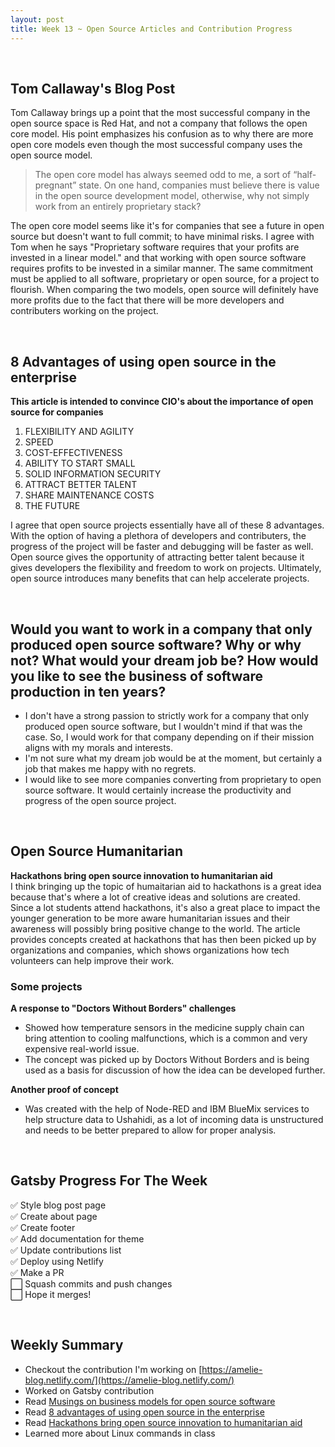 ```yaml
---
layout: post
title: Week 13 ~ Open Source Articles and Contribution Progress
---
```

<br>


## Tom Callaway's Blog Post 

Tom Callaway brings up a point that the most successful company in the open source space is Red Hat, and not a company that follows the open core model. His point emphasizes his confusion as to why there are more open core models even though the most successful company uses the open source model. 
> The open core model has always seemed odd to me, a sort of “half-pregnant” state. On one hand, companies must believe there is value in the open source development model, otherwise, why not simply work from an entirely proprietary stack?  

The open core model seems like it's for companies that see a future in open source but doesn't want to full commit; to have minimal risks. I agree with Tom when he says "Proprietary software requires that your profits are invested in a linear model." and that working with open source software requires profits to be invested in a similar manner. The same commitment must be applied to all software, proprietary or open source, for a project to flourish. When comparing the two models, open source will definitely have more profits due to the fact that there will be more developers and contributers working on the project. 

<br>


## 8 Advantages of using open source in the enterprise
**This article is intended to convince CIO's about the importance of open source for companies**
1. FLEXIBILITY AND AGILITY
2. SPEED
3. COST-EFFECTIVENESS
4. ABILITY TO START SMALL
5. SOLID INFORMATION SECURITY
6. ATTRACT BETTER TALENT
7. SHARE MAINTENANCE COSTS
8. THE FUTURE

I agree that open source projects essentially have all of these 8 advantages. With the option of having a plethora of developers and contributers, the progress of the project will be faster and debugging will be faster as well. Open source gives the opportunity of attracting better talent because it gives developers the flexibility and freedom to work on projects. Ultimately, open source introduces many benefits that can help accelerate projects. 

<br>

## Would you want to work in a company that only produced open source software? Why or why not? What would your dream job be? How would you like to see the business of software production in ten years? 
- I don't have a strong passion to strictly work for a company that only produced open source software, but I wouldn't mind if that was the case. So, I would work for that company depending on if their mission aligns with my morals and interests. 
- I'm not sure what my dream job would be at the moment, but certainly a job that makes me happy with no regrets. 
- I would like to see more companies converting from proprietary to open source software. It would certainly increase the productivity and progress of the open source project. 

<br>

## Open Source Humanitarian
**Hackathons bring open source innovation to humanitarian aid**  
I think bringing up the topic of humaitarian aid to hackathons is a great idea because that's where a lot of creative ideas and solutions are created. Since a lot students attend hackathons, it's also a great place to impact the younger generation to be more aware humanitarian issues and their awareness will possibly bring positive change to the world. The article provides concepts created at hackathons that has then been picked up by organizations and companies, which shows organizations how tech volunteers can help improve their work. 

### Some projects  
**A response to "Doctors Without Borders" challenges**
- Showed how temperature sensors in the medicine supply chain can bring attention to cooling malfunctions, which is a common and very expensive real-world issue.
- The concept was picked up by Doctors Without Borders and is being used as a basis for discussion of how the idea can be developed further.

**Another proof of concept**
- Was created with the help of Node-RED and IBM BlueMix services to help structure data to Ushahidi, as a lot of incoming data is unstructured and needs to be better prepared to allow for proper analysis.


<br>

## Gatsby Progress For The Week 
✅ Style blog post page  
✅ Create about page  
✅ Create footer  
✅ Add documentation for theme  
✅ Update contributions list  
✅ Deploy using Netlify  
✅ Make a PR  
⬜ Squash commits and push changes  
⬜ Hope it merges!  

<br>

## Weekly Summary
- Checkout the contribution I'm working on [https://amelie-blog.netlify.com/](https://amelie-blog.netlify.com/)
- Worked on Gatsby contribution 
- Read [Musings on business models for open source software](https://spot.livejournal.com/327801.html)
- Read [8 advantages of using open source in the enterprise](https://enterprisersproject.com/article/2015/1/top-advantages-open-source-offers-over-proprietary-solutions)
- Read [Hackathons bring open source innovation to humanitarian aid](https://opensource.com/life/16/6/openhack-hackathons-for-humanitarian-aid)
- Learned more about Linux commands in class 